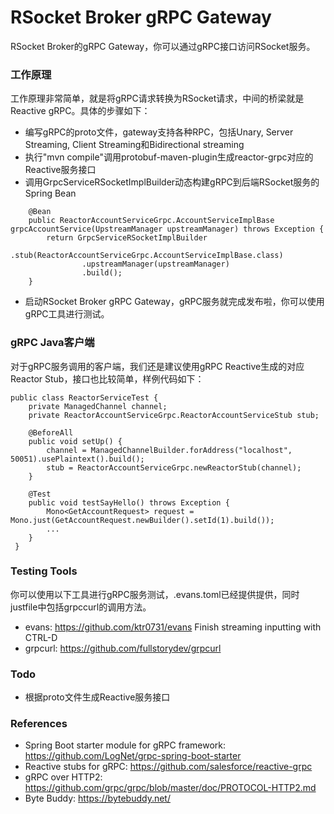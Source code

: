 RSocket Broker gRPC Gateway
===========================
RSocket Broker的gRPC Gateway，你可以通过gRPC接口访问RSocket服务。

### 工作原理

工作原理非常简单，就是将gRPC请求转换为RSocket请求，中间的桥梁就是Reactive gRPC。具体的步骤如下：

* 编写gRPC的proto文件，gateway支持各种RPC，包括Unary, Server Streaming, Client Streaming和Bidirectional streaming
* 执行"mvn compile"调用protobuf-maven-plugin生成reactor-grpc对应的Reactive服务接口
* 调用GrpcServiceRSocketImplBuilder动态构建gRPC到后端RSocket服务的Spring Bean

```
    @Bean
    public ReactorAccountServiceGrpc.AccountServiceImplBase grpcAccountService(UpstreamManager upstreamManager) throws Exception {
        return GrpcServiceRSocketImplBuilder
                .stub(ReactorAccountServiceGrpc.AccountServiceImplBase.class)
                .upstreamManager(upstreamManager)
                .build();
    }
```

* 启动RSocket Broker gRPC Gateway，gRPC服务就完成发布啦，你可以使用gRPC工具进行测试。

### gRPC Java客户端
对于gRPC服务调用的客户端，我们还是建议使用gRPC Reactive生成的对应Reactor Stub，接口也比较简单，样例代码如下：

```
public class ReactorServiceTest {
    private ManagedChannel channel;
    private ReactorAccountServiceGrpc.ReactorAccountServiceStub stub;

    @BeforeAll
    public void setUp() {
        channel = ManagedChannelBuilder.forAddress("localhost", 50051).usePlaintext().build();
        stub = ReactorAccountServiceGrpc.newReactorStub(channel);
    }

    @Test
    public void testSayHello() throws Exception {
        Mono<GetAccountRequest> request = Mono.just(GetAccountRequest.newBuilder().setId(1).build());
        ...
    }
 }
```

### Testing Tools
你可以使用以下工具进行gRPC服务测试，.evans.toml已经提供提供，同时justfile中包括grpccurl的调用方法。

* evans: https://github.com/ktr0731/evans  Finish streaming inputting with CTRL-D
* grpcurl: https://github.com/fullstorydev/grpcurl

### Todo

* 根据proto文件生成Reactive服务接口

### References

* Spring Boot starter module for gRPC framework: https://github.com/LogNet/grpc-spring-boot-starter
* Reactive stubs for gRPC: https://github.com/salesforce/reactive-grpc
* gRPC over HTTP2: https://github.com/grpc/grpc/blob/master/doc/PROTOCOL-HTTP2.md
* Byte Buddy: https://bytebuddy.net/

